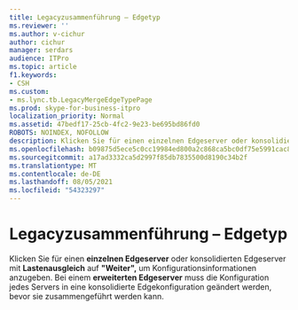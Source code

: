 ```yaml
---
title: Legacyzusammenführung – Edgetyp
ms.reviewer: ''
ms.author: v-cichur
author: cichur
manager: serdars
audience: ITPro
ms.topic: article
f1.keywords:
- CSH
ms.custom:
- ms.lync.tb.LegacyMergeEdgeTypePage
ms.prod: skype-for-business-itpro
localization_priority: Normal
ms.assetid: 47bedf17-25cb-4fc2-9e23-be695bd86fd0
ROBOTS: NOINDEX, NOFOLLOW
description: Klicken Sie für einen einzelnen Edgeserver oder konsolidierten Edgeserver mit Lastenausgleich auf "Weiter", um Konfigurationsinformationen anzugeben. Für einen erweiterten Edgeserver muss die Konfiguration jedes Servers in eine konsolidierte Edgekonfiguration geändert werden, bevor er zusammengeführt werden kann.
ms.openlocfilehash: b09875d5ece5c0cc19984ed800a2c868ca5bc0df75e5991cac84f2414b355799
ms.sourcegitcommit: a17ad3332ca5d2997f85db7835500d8190c34b2f
ms.translationtype: MT
ms.contentlocale: de-DE
ms.lasthandoff: 08/05/2021
ms.locfileid: "54323297"
---
```

# <a name="legacy-merge-edge-type"></a>Legacyzusammenführung – Edgetyp
 
Klicken Sie für einen **einzelnen Edgeserver** oder konsolidierten Edgeserver mit **Lastenausgleich** auf **"Weiter",** um Konfigurationsinformationen anzugeben. Bei einem **erweiterten Edgeserver** muss die Konfiguration jedes Servers in eine konsolidierte Edgekonfiguration geändert werden, bevor sie zusammengeführt werden kann. 
  

